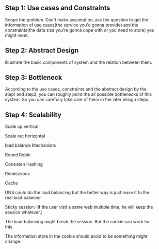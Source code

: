 ## Step 1: Use cases and Constraints

Scope the problem. Don't make assumption, ask the question to get the information of use cases\(the service you'e gonna provide\) and the constraints\(the data size you're gonna cope with or you need to store\) you might meet.

## Step 2: Abstract Design

Illustrate the basic components of system and the relation between them.

## Step 3: Bottleneck

According to the use cases, constraints and the abstract design by the step1 and step2, you can roughly point the all possible bottlenecks of this system. So you can carefully take care of them in the later design steps.

## Step 4: Scalability

Scale up vertical

Scale out horizontal



load balance Mechanism:

Round Robin

Consisten Hashing

Rendezvous



Cache

DNS could do the load balancing  but  the better way is just leave it to the real load balancer



Sticky session: \(if the user visit a same web multiple time, he will keep the session whatever.\)



The load balancing might break the session. But the cookie can work for this.

The information store in the cookie should avoid to be something might change.



